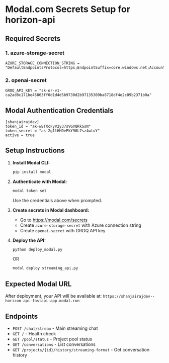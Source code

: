 # Modal.com Secrets Setup for horizon-api

## Required Secrets

### 1. azure-storage-secret
```
AZURE_STORAGE_CONNECTION_STRING = "DefaultEndpointsProtocol=https;EndpointSuffix=core.windows.net;AccountName=functionalaistorage;AccountKey=35N7QOp+WIphG9CD9zdtmd9N15tZRJ7NID4i6CHLxP4a09FTBzU/9hHOrnCjJFWtIj+how8vArIZ+AStLA1RVA==;BlobEndpoint=https://functionalaistorage.blob.core.windows.net/;FileEndpoint=https://functionalaistorage.file.core.windows.net/;QueueEndpoint=https://functionalaistorage.queue.core.windows.net/;TableEndpoint=https://functionalaistorage.table.core.windows.net/"
```

### 2. openai-secret
```
GROQ_API_KEY = "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"
```

## Modal Authentication Credentials
```
[shanjairajdev]
token_id = "ak-wETXcFyV2y37sVGVQRkSsN"
token_secret = "as-2g1lHHDePkY90L7sz4wtuY"
active = true
```

## Setup Instructions

1. **Install Modal CLI:**
   ```bash
   pip install modal
   ```

2. **Authenticate with Modal:**
   ```bash
   modal token set
   ```
   Use the credentials above when prompted.

3. **Create secrets in Modal dashboard:**
   - Go to https://modal.com/secrets
   - Create `azure-storage-secret` with Azure connection string
   - Create `openai-secret` with GROQ API key

4. **Deploy the API:**
   ```bash
   python deploy_modal.py
   ```
   OR
   ```bash
   modal deploy streaming_api.py
   ```

## Expected Modal URL
After deployment, your API will be available at:
`https://shanjairajdev--horizon-api-fastapi-app.modal.run`

## Endpoints
- `POST /chat/stream` - Main streaming chat
- `GET /` - Health check 
- `GET /pool/status` - Project pool status
- `GET /conversations` - List conversations
- `GET /projects/{id}/history/streaming-format` - Get conversation history